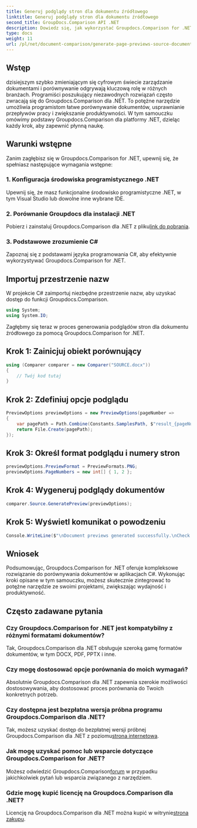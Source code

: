 ```yaml
---
title: Generuj podglądy stron dla dokumentu źródłowego
linktitle: Generuj podglądy stron dla dokumentu źródłowego
second_title: GroupDocs.Comparison API .NET
description: Dowiedz się, jak wykorzystać Groupdocs.Comparison for .NET do efektywnego usprawnienia procesów porównywania dokumentów w projektach C#.
type: docs
weight: 11
url: /pl/net/document-comparison/generate-page-previews-source-document/
---
```

## Wstęp
dzisiejszym szybko zmieniającym się cyfrowym świecie zarządzanie dokumentami i porównywanie odgrywają kluczową rolę w różnych branżach. Programiści poszukujący niezawodnych rozwiązań często zwracają się do Groupdocs.Comparison dla .NET. To potężne narzędzie umożliwia programistom łatwe porównywanie dokumentów, usprawnianie przepływów pracy i zwiększanie produktywności. W tym samouczku omówimy podstawy Groupdocs.Comparison dla platformy .NET, dzieląc każdy krok, aby zapewnić płynną naukę.
## Warunki wstępne
Zanim zagłębisz się w Groupdocs.Comparison for .NET, upewnij się, że spełniasz następujące wymagania wstępne:
### 1. Konfiguracja środowiska programistycznego .NET
Upewnij się, że masz funkcjonalne środowisko programistyczne .NET, w tym Visual Studio lub dowolne inne wybrane IDE.
### 2. Porównanie Groupdocs dla instalacji .NET
 Pobierz i zainstaluj Groupdocs.Comparison dla .NET z pliku[link do pobrania](https://releases.groupdocs.com/comparison/net/).
### 3. Podstawowe zrozumienie C#
Zapoznaj się z podstawami języka programowania C#, aby efektywnie wykorzystywać Groupdocs.Comparison for .NET.

## Importuj przestrzenie nazw
W projekcie C# zaimportuj niezbędne przestrzenie nazw, aby uzyskać dostęp do funkcji Groupdocs.Comparison.

```csharp
using System;
using System.IO;
```

Zagłębmy się teraz w proces generowania podglądów stron dla dokumentu źródłowego za pomocą Groupdocs.Comparison for .NET.
## Krok 1: Zainicjuj obiekt porównujący
```csharp
using (Comparer comparer = new Comparer("SOURCE.docx"))
{
    // Twój kod tutaj
}
```
## Krok 2: Zdefiniuj opcje podglądu
```csharp
PreviewOptions previewOptions = new PreviewOptions(pageNumber =>
{
    var pagePath = Path.Combine(Constants.SamplesPath, $"result_{pageNumber}.png");
    return File.Create(pagePath);
});
```
## Krok 3: Określ format podglądu i numery stron
```csharp
previewOptions.PreviewFormat = PreviewFormats.PNG;
previewOptions.PageNumbers = new int[] { 1, 2 };
```
## Krok 4: Wygeneruj podglądy dokumentów
```csharp
comparer.Source.GeneratePreview(previewOptions);
```
## Krok 5: Wyświetl komunikat o powodzeniu
```csharp
Console.WriteLine($"\nDocument previews generated successfully.\nCheck output in {Directory.GetCurrentDirectory()}.");
```

## Wniosek
Podsumowując, Groupdocs.Comparison for .NET oferuje kompleksowe rozwiązanie do porównywania dokumentów w aplikacjach C#. Wykonując kroki opisane w tym samouczku, możesz skutecznie zintegrować to potężne narzędzie ze swoimi projektami, zwiększając wydajność i produktywność.
## Często zadawane pytania
### Czy Groupdocs.Comparison for .NET jest kompatybilny z różnymi formatami dokumentów?
Tak, Groupdocs.Comparison dla .NET obsługuje szeroką gamę formatów dokumentów, w tym DOCX, PDF, PPTX i inne.
### Czy mogę dostosować opcje porównania do moich wymagań?
Absolutnie Groupdocs.Comparison dla .NET zapewnia szerokie możliwości dostosowywania, aby dostosować proces porównania do Twoich konkretnych potrzeb.
### Czy dostępna jest bezpłatna wersja próbna programu Groupdocs.Comparison dla .NET?
 Tak, możesz uzyskać dostęp do bezpłatnej wersji próbnej Groupdocs.Comparison dla .NET z poziomu[strona internetowa](https://releases.groupdocs.com/).
### Jak mogę uzyskać pomoc lub wsparcie dotyczące Groupdocs.Comparison for .NET?
 Możesz odwiedzić Groupdocs.Comparison[forum](https://forum.groupdocs.com/c/comparison/12) w przypadku jakichkolwiek pytań lub wsparcia związanego z narzędziem.
### Gdzie mogę kupić licencję na Groupdocs.Comparison dla .NET?
 Licencję na Groupdocs.Comparison dla .NET można kupić w witrynie[strona zakupu](https://purchase.groupdocs.com/buy).